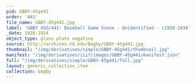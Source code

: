 ```yaml
---
pid: GBBY-45g441
order: '441'
file_name: GBBY-45g441.jpg
label: 'GBBY 45G/441: Baseball Game Scene - Unidentified - c1928-1934'
_date: 1928-1934
object_type: glass plate negative
source: http://archives.nd.edu/Bagby/GBBY-45g441.jpg
thumbnail: "/img/derivatives/simple/GBBY-45g441/thumbnail.jpg"
manifest: "/img/derivatives/iiif/images/GBBY-45g441/manifest.json"
full: "/img/derivatives/simple/GBBY-45g441/full.jpg"
layout: generic_collection_item
collection: bagby
---
```

